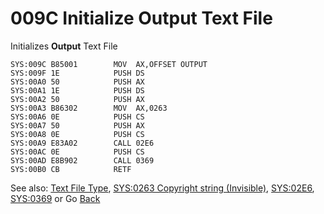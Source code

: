 # 009C Initialize Output Text File

Initializes **Output** Text File

```
SYS:009C B85001        MOV	AX,OFFSET OUTPUT
SYS:009F 1E            PUSH	DS
SYS:00A0 50            PUSH	AX
SYS:00A1 1E            PUSH	DS
SYS:00A2 50            PUSH	AX
SYS:00A3 B86302        MOV	AX,0263
SYS:00A6 0E            PUSH	CS
SYS:00A7 50            PUSH	AX
SYS:00A8 0E            PUSH	CS
SYS:00A9 E83A02        CALL	02E6
SYS:00AC 0E            PUSH	CS
SYS:00AD E8B902        CALL	0369
SYS:00B0 CB            RETF
```

See also: [Text File Type](TextFileType.md), [SYS:0263 Copyright string (Invisible)](0263-DATA-COPYRIGHT.md), [SYS:02E6](02E6-UNKNOWN.md), [SYS:0369](0364-UNKNOWN.md) or Go [Back](../README.md)

